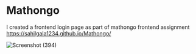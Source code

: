 # Mathongo
I created a frontend login page as part of mathongo frontend assignment
https://sahilgala1234.github.io/Mathongo/

![Screenshot (394)](https://user-images.githubusercontent.com/100221488/200025781-7c406b8f-d729-40a9-9d59-2529e3b49d56.png)
